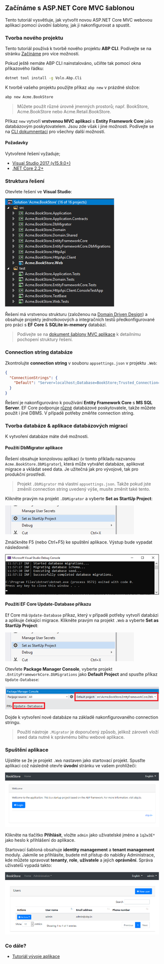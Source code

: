 ## Začínáme s ASP.NET Core MVC šablonou

Tento tutoriál vysvětluje, jak vytvořit novou ASP.NET Core MVC webovou aplikaci pomocí úvodní šablony, jak ji nakonfigurovat a spustit.

### Tvorba nového projektu

Tento tutoriál používá k tvorbě nového projektu **ABP CLI**. Podívejte se na stránku [Začínáme](https://abp.io/get-started) pro více možností.

Pokud ještě nemáte ABP CLI nainstalováno, učiňte tak pomocí okna příkazového řádku:

````bash
dotnet tool install -g Volo.Abp.Cli
````

K tvorbě vašeho projektu použijte příkaz `abp new` v prázdné složce:

````bash
abp new Acme.BookStore
````

> Můžete použít různé úrovně jmenných prostorů; např. BookStore, Acme.BookStore nebo Acme.Retail.BookStore.

Příkaz `new` vytvoří **vrstvenou MVC aplikaci** s **Entity Framework Core** jako databázovým poskytovatelem. Jsou zde však i jiné možnosti. Podívejte se na [CLI dokumnentaci](CLI.md) pro všechny další možností.

#### Požadavky

Vytvořené řešení vyžaduje;

* [Visual Studio 2017 (v15.9.0+)](https://visualstudio.microsoft.com/tr/downloads/)
* [.NET Core 2.2+](https://www.microsoft.com/net/download/dotnet-core/)

### Struktura řešení

Otevřete řešení ve **Visual Studio**:

![bookstore-visual-studio-solution](images/bookstore-visual-studio-solution-v3.png)

Řešení má vrstvenou strukturu (založenou na [Domain Driven Design](Domain-Driven-Design.md)) a obsahuje projekty jednotkovových a integračních testů předkonfigurované pro práci s **EF Core** & **SQLite in-memory** databází.

> Podívejte se na [dokument šablony MVC aplikace](Startup-Templates/Mvc.md) k detailnímu pochopení struktury řešení.

### Connection string databáze

Zkontrolujte **connection string** v souboru `appsettings.json` v projektu `.Web`:

````json
{
  "ConnectionStrings": {
    "Default": "Server=localhost;Database=BookStore;Trusted_Connection=True"
  }
}
````

Řešení je nakonfigurováno k používání **Entity Framework Core** s **MS SQL Server**. EF Core podporuje [různé](https://docs.microsoft.com/en-us/ef/core/providers/) databázové poskytovatele, takže můžete použít i jiné DBMS. V případě potřeby změňte connection string.

### Tvorba databáze & aplikace databázových migrací

K vytvoření databáze máte dvě možnosti.

#### Použití DbMigrator aplikace

Řešení obsahuje konzolovou aplikaci (v tomto příkladu nazvanou `Acme.BookStore.DbMigrator`), která může vytvářet databáze, aplikovat migrace a vkládat seed data. Je užitečná jak pro vývojové, tak pro produkční prostředí.

> Projekt `.DbMigrator` má vlastní `appsettings.json`. Takže pokud jste změnili connection string uvedený výše, musíte změnit také tento.

Klikněte pravým na projekt `.DbMigrator` a vyberte **Set as StartUp Project**:

![set-as-startup-project](images/set-as-startup-project.png)

Zmáčkněte F5 (nebo Ctrl+F5) ke spuštění aplikace. Výstup bude vypadat následovně:

![set-as-startup-project](images/db-migrator-app.png)

#### Použití EF Core Update-Database příkazu

Ef Core má `Update-Database` příkaz, který v případě potřeby vytvoří databázi a aplikuje čekající migrace. Klikněte pravým na projekt `.Web` a vyberte **Set as StartUp Project**:

![set-as-startup-project](images/set-as-startup-project.png)

Otevřete **Package Manager Console**, vyberte projekt `.EntityFrameworkCore.DbMigrations` jako **Default Project** and spusťte příkaz `Update-Database`:

![pcm-update-database](images/pcm-update-database-v2.png)

Dojde k vytvoření nové databáze na základě nakonfigurovaného connection stringu.

> Použití nástroje `.Migrator` je doporučený způsob, jelikož zároveň vloží seed data nutné k správnému běhu webové aplikace.

### Spuštění aplikace

Ujistěte se že je projekt `.Web` nastaven jako startovací projekt. Spusťte aplikaci což následně otevře **úvodní** stránku ve vašem prohlížeči:

![bookstore-homepage](images/bookstore-homepage.png)

Klikněte na tlačítko **Přihlásit**, vložte `admin` jako uživatelské jméno a `1q2w3E*` jako heslo k přihlášení do aplikace.

Startovací šabloná obsahuje **identity management** a **tenant management** moduly. Jakmile se přihlásite, budete mít přístup do nabídky Administrace, kde můžete spravovat **tenanty**, **role**, **uživatele** a jejich **oprávnění**. Správa uživatelů vypadá takto:

![bookstore-user-management](images/bookstore-user-management-v2.png)

### Co dále?

* [Tutoriál vývoje aplikace](Tutorials/AspNetCore-Mvc/Part-I.md)
